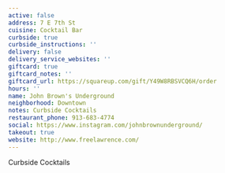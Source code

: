 ```yaml
---
active: false
address: 7 E 7th St
cuisine: Cocktail Bar
curbside: true
curbside_instructions: ''
delivery: false
delivery_service_websites: ''
giftcard: true
giftcard_notes: ''
giftcard_url: https://squareup.com/gift/Y49W8RBSVCQ6H/order
hours: ''
name: John Brown's Underground
neighborhood: Downtown
notes: Curbside Cocktails
restaurant_phone: 913-683-4774
social: https://www.instagram.com/johnbrownunderground/
takeout: true
website: http://www.freelawrence.com/
---
```


Curbside Cocktails